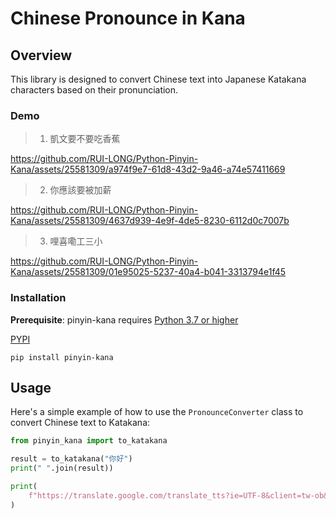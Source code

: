 # Chinese Pronounce in Kana

## Overview

This library is designed to convert Chinese text into Japanese Katakana characters based on their pronunciation.

<h3>Demo</h3>

> 1. 凱文要不要吃香蕉

https://github.com/RUI-LONG/Python-Pinyin-Kana/assets/25581309/a974f9e7-61d8-43d2-9a46-a74e57411669

> 2. 你應該要被加薪

https://github.com/RUI-LONG/Python-Pinyin-Kana/assets/25581309/4637d939-4e9f-4de5-8230-6112d0c7007b

> 3. 哩喜嘞工三小

https://github.com/RUI-LONG/Python-Pinyin-Kana/assets/25581309/01e95025-5237-40a4-b041-3313794e1f45


### Installation

**Prerequisite**: pinyin-kana requires [Python 3.7 or higher](https://www.python.org/downloads/)

[PYPI](https://pypi.org/project/pinyin-kana/)

```
pip install pinyin-kana
```

## Usage

Here's a simple example of how to use the `PronounceConverter` class to convert Chinese text to Katakana:

```python
from pinyin_kana import to_katakana

result = to_katakana("你好")
print(" ".join(result))

print(
    f"https://translate.google.com/translate_tts?ie=UTF-8&client=tw-ob&tl=ja&q={'+'.join(result)}"
)
```
